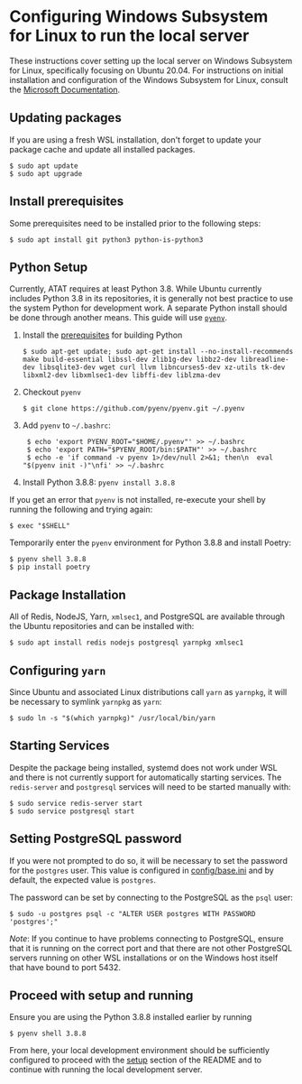 # Configuring Windows Subsystem for Linux to run the local server

These instructions cover setting up the local server on Windows Subsystem for
Linux, specifically focusing on Ubuntu 20.04. For instructions on initial
installation and configuration of the Windows Subsystem for Linux, consult
the [Microsoft Documentation](https://docs.microsoft.com/en-us/windows/wsl/install-win10).

## Updating packages

If you are using a fresh WSL installation, don't forget to update your package
cache and update all installed packages.

```
$ sudo apt update
$ sudo apt upgrade
```

## Install prerequisites

Some prerequisites need to be installed prior to the following steps:

```
$ sudo apt install git python3 python-is-python3
```

## Python Setup

Currently, ATAT requires at least Python 3.8. While Ubuntu currently
includes Python 3.8 in its repositories, it is generally not best practice to
use the system Python for development work. A separate Python install should be
done through another means.
This guide will use [`pyenv`](https://github.com/pyenv/pyenv).

1. Install the [prerequisites](https://github.com/pyenv/pyenv/wiki#suggested-build-environment)
   for building Python
   ```
   $ sudo apt-get update; sudo apt-get install --no-install-recommends make build-essential libssl-dev zlib1g-dev libbz2-dev libreadline-dev libsqlite3-dev wget curl llvm libncurses5-dev xz-utils tk-dev libxml2-dev libxmlsec1-dev libffi-dev liblzma-dev
   ```
1. Checkout `pyenv`
   ```
   $ git clone https://github.com/pyenv/pyenv.git ~/.pyenv
   ```
1. Add `pyenv` to `~/.bashrc`:
   ```
    $ echo 'export PYENV_ROOT="$HOME/.pyenv"' >> ~/.bashrc
    $ echo 'export PATH="$PYENV_ROOT/bin:$PATH"' >> ~/.bashrc
    $ echo -e 'if command -v pyenv 1>/dev/null 2>&1; then\n  eval "$(pyenv init -)"\nfi' >> ~/.bashrc
    ```
1. Install Python 3.8.8: `pyenv install 3.8.8`

If you get an error that `pyenv` is not installed, re-execute your shell by
running the following and trying again:

```
$ exec "$SHELL"
```

Temporarily enter the `pyenv` environment for Python 3.8.8 and install Poetry:

```
$ pyenv shell 3.8.8
$ pip install poetry 
```

## Package Installation

All of Redis, NodeJS, Yarn, `xmlsec1`, and PostgreSQL are available through the
Ubuntu repositories and can be installed with:

```
$ sudo apt install redis nodejs postgresql yarnpkg xmlsec1
```

## Configuring `yarn`

Since Ubuntu and associated Linux distributions call `yarn` as `yarnpkg`,
it will be necessary to symlink `yarnpkg` as `yarn`:

```
$ sudo ln -s "$(which yarnpkg)" /usr/local/bin/yarn
```

## Starting Services

Despite the package being installed, systemd does not work under WSL and there
is not currently support for automatically starting services. The `redis-server`
and `postgresql` services will need to be started manually with:

```
$ sudo service redis-server start
$ sudo service postgresql start
```

## Setting PostgreSQL password

If you were not prompted to do so, it will be necessary to set the password
for the `postgres` user. This value is configured in
[config/base.ini](/config/base.ini) and by default, the expected value is
`postgres`.

The password can be set by connecting to the PostgreSQL as the `psql` user:

```
$ sudo -u postgres psql -c "ALTER USER postgres WITH PASSWORD 'postgres';"
```

*Note*: If you continue to have problems connecting to PostgreSQL, ensure that
it is running on the correct port and that there are not other PostgreSQL
servers running on other WSL installations or on the Windows host itself that
have bound to port 5432.

## Proceed with setup and running

Ensure you are using the Python 3.8.8 installed earlier by running

```
$ pyenv shell 3.8.8
```

From here, your local development environment should be sufficiently configured
to proceed with the [setup](https://github.com/dod-ccpo/atat#setup) section of
the README and to continue with running the local development server.
